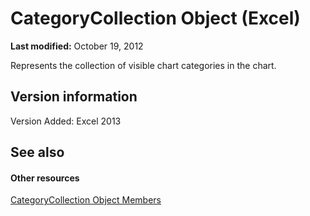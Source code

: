 
# CategoryCollection Object (Excel)

 **Last modified:** October 19, 2012

Represents the collection of visible chart categories in the chart.

## Version information

Version Added: Excel 2013 


## See also


#### Other resources


 [CategoryCollection Object Members](39a6f85c-2219-79df-cbbc-0bcc21a517e8.md)
